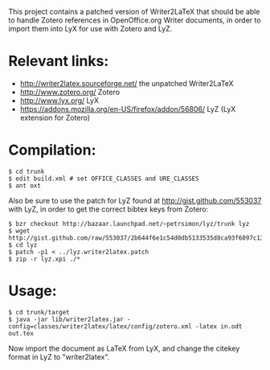 This project contains a patched version of Writer2LaTeX that should be
able to handle Zotero references in OpenOffice.org Writer documents,
in order to import them into LyX for use with Zotero and LyZ.


Relevant links:
===============
- http://writer2latex.sourceforge.net/ the unpatched Writer2LaTeX
- http://www.zotero.org/ Zotero
- http://www.lyx.org/ LyX
- https://addons.mozilla.org/en-US/firefox/addon/56806/ LyZ (LyX extension for Zotero)


Compilation:
============

    $ cd trunk
    $ edit build.xml # set OFFICE_CLASSES and URE_CLASSES
    $ ant oxt

Also be sure to use the patch for LyZ found at
http://gist.github.com/553037 with LyZ, in order to get the correct
bibtex keys from Zotero:

    $ bzr checkout http://bazaar.launchpad.net/~petrsimon/lyz/trunk lyz
    $ wget http://gist.github.com/raw/553037/2b644f6e1c54d0db5133535d8ca93f6097c137c1/lyz.writer2latex.patch
    $ cd lyz
    $ patch -p1 < ../lyz.writer2latex.patch
    $ zip -r lyz.xpi ./*


Usage:
======

    $ cd trunk/target
    $ java -jar lib/writer2latex.jar -config=classes/writer2latex/latex/config/zotero.xml -latex in.odt out.tex

Now import the document as LaTeX from LyX, and change the citekey
format in LyZ to "writer2latex".

